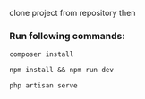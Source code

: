 clone project from repository then

### Run following commands:
```
composer install

npm install && npm run dev

php artisan serve
```
